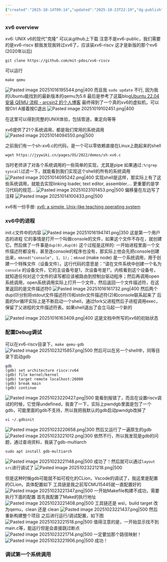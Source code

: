 ```yaml
---
{"created":"2025-10-14T09:14","updated":"2025-10-23T22:19","dg-publish":true,"permalink":"/Operating System/NJU OS Operating System Design and Implementation/Lecture 18 xv6代码导读/","dgPassFrontmatter":true,"noteIcon":""}
---
```


### xv6 overview
xv6: UNIX v6的现代"克隆"
可以从github上下载 注意不是xv6-public，我们需要的是xv6-riscv 额我发现我转过xv6了，应该装xv6-riscv 这才是新版的那个xv6 (2020年以后)
```shell
git clone https://github.com/mit-pdos/xv6-riscv
```

可以运行
```shell
make qemu
```

![Pasted image 20251016195544.png|400](/img/user/accessory/Pasted%20image%2020251016195544.png)
而且我 `sudo update` 不行, 因为我的Ubuntu能找到的最新版本的qemu为5.6
最后是参考了这篇blog[Ubuntu 22.04 安装 QEMU 流程 - arcsin2 的个人博客](https://arcsin2.cloud/2023/03/03/Ubuntu-22-04-%E5%AE%89%E8%A3%85-QEMU-%E6%B5%81%E7%A8%8B/)
最终得到了一个真的xv6的虚拟机，可以按Ctrl A接着按C退出
![Pasted image 20251019102451.png|400](/img/user/accessory/Pasted%20image%2020251019102451.png)

在这里可以得到完整的UNIX体验，包括管道，重定向等等

xv6提供了21个系统调用，都是我们常用的系统调用
![Pasted image 20251014094550.png|500](/img/user/accessory/Pasted%20image%2020251014094550.png)

之前我们有一个sh-xv6.c的代码，是一个可以零依赖直接在Linux上跑起来的shell
```shell
wget https://jyywiki.cn/pages/OS/2022/demos/sh-xv6.c
```
当时老师讲了对各个系统调用的一些简单的实现，尤其是pipe
如果通过`:%!grep syscall`过滤一下，就能看到我们实现这个shell的所有的系统调用
![Pasted image 20251014095242.png|400](/img/user/accessory/Pasted%20image%2020251014095242.png)
实现shell是这样，那实际上有了这些系统调用，就能去实现linking loader, text editor, assembler....
更重要的是学习代码的规范...
![Pasted image 20251023101453.png|500](/img/user/accessory/Pasted%20image%2020251023101453.png)
偏移量在左边写了注释
![Pasted image 20251014100433.png|500](/img/user/accessory/Pasted%20image%2020251014100433.png)

xv6有一份手册: [xv6: a simple, Unix-like teaching operating system](https://jyywiki.cn/pages/OS/manuals/xv6-riscv-rev2.pdf)

### xv6中的进程
init.c文件中的内容
![Pasted image 20251016194741.png|350](/img/user/accessory/Pasted%20image%2020251016194741.png)
这是第一个用户态的进程
它的事情是打开一个叫做console的文件，如果这个文件不存在，就创建它。然后做了一件事是`dup(0),dup(0)`
这个过程是这样的:
一开始进程里面一个文件描述符都没有，甚至连console的程序也没有，那实际上他会先把console创建出来，`mknod("console", 1, 1);`：`mknod` (make node) 是一个系统调用，用于创建一个特殊文件（设备文件）。这行代码的意思是：“请在文件系统中创建一个名为 `console` 的设备文件，它的主设备号是1，次设备号是1”。内核看到这个设备号，就知道任何对这个文件的读写都应该被路由到控制台驱动程序；然后再调用open系统调用，open系统调用实际上打开一个文件，然后返回一个文件描述符，在这里返回的是文件描述符0
![Pasted image 20251016161732.png|400](/img/user/accessory/Pasted%20image%2020251016161732.png)
然后两个dup(0)分别将stdout文件描述符(1)和stdin文件描述符(2)和console联系起来了
后面的for循环实际上是不断启动一个shell，通过fork父进程然后子进程调用exec，保留了父进程的文件描述符表。如果shell退出了会立马起一个新的

![Pasted image 20251016163409.png|400](/img/user/accessory/Pasted%20image%2020251016163409.png)
这是文档中所写的xv6的初始状态

### 配置Debug调试
可以在xv6-riscv目录下，`make qemu-gdb`
![Pasted image 20251023215857.png|500](/img/user/accessory/Pasted%20image%2020251023215857.png)
然后可以在另一个shell中，同等目录下启动gdb
```shell
gdb
(gdb) set architecture riscv:rv64
(gdb) file kernel/kernel
(gdb) target remote localhost:26000
(gdb) break main
(gdb) continue
```

![Pasted image 20251023220427.png|500](/img/user/accessory/Pasted%20image%2020251023220427.png)
能看到报错了，而且在设置riscv调试的时候，它觉得undefined，我查了一下，实际上pwndgb里面是包了一个gdb，可能里面的gdb不支持，所以我把我默认的gdb启动pwndgb改掉了
```shell
vi ~/.gdbinit
```
![Pasted image 20251023220658.png|300](/img/user/accessory/Pasted%20image%2020251023220658.png)
然后又运行了一遍原生的gdb
![Pasted image 20251023221012.png|300](/img/user/accessory/Pasted%20image%2020251023221012.png)
依然不行，所以我发现是gdb的问题，通过查询资料，我装了gdb-multiarch
```shell
sudo apt install gdb-multiarch
```

![Pasted image 20251023221148.png|500](/img/user/accessory/Pasted%20image%2020251023221148.png)
成功了！然后就可以通过`layout src`进行调试了
![Pasted image 20251023221218.png|500](/img/user/accessory/Pasted%20image%2020251023221218.png)

但是这种时候gdb可能就不如可视化的CLion，Vscode的调试了，我这里是配置的CLion，具体配置如下
工具链是我之前写CMU15445就一直配置好的
![Pasted image 20251023221347.png|500](/img/user/accessory/Pasted%20image%2020251023221347.png)
一开始Makefile构建不成功，需要执行下面的配置
首先我配置了Make的执行地址
![Pasted image 20251023221408.png|500](/img/user/accessory/Pasted%20image%2020251023221408.png)
工具链还是 wsl，build target 改为qemu，clean 还是 clean
![Pasted image 20251023221437.png|500](/img/user/accessory/Pasted%20image%2020251023221437.png)
然后重新构建整个项目
之后进行运行/调试配置，如下图
![Pasted image 20251023221518.png|500](/img/user/accessory/Pasted%20image%2020251023221518.png)
值得注意的是，一开始显示找不到main.c等，能运行但是会直接跳过断点
![Pasted image 20251023221714.png|500](/img/user/accessory/Pasted%20image%2020251023221714.png)
一定要加那个路径映射！
![Pasted image 20251023221906.png|500](/img/user/accessory/Pasted%20image%2020251023221906.png)
成功！
### 调试第一个系统调用

